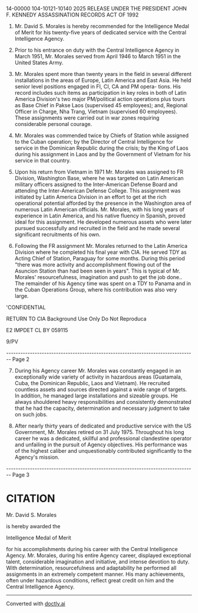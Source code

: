 14-00000
104-10121-10140
2025 RELEASE UNDER THE PRESIDENT JOHN F. KENNEDY ASSASSINATION RECORDS ACT OF 1992

1.  Mr. David S. Morales is hereby recommended for the Intelligence
    Medal of Merit for his twenty-five years of dedicated service with the
    Central Intelligence Agency.

2.  Prior to his entrance on duty with the Central Intelligence
    Agency in March 1951, Mr. Morales served from April 1946 to March 1951
    in the United States Army.

3.  Mr. Morales spent more than twenty years in the field in several
    different installations in the areas of Europe, Latin America and East
    Asia. He held senior level positions engaged in FI, CI, CA and PM opera-
    tions. His record includes such items as participation in key roles in
    both of Latin America Division's two major PM/political action operations
    plus tours as Base Chief in Pakse Laos (supervised 45 employees); and,
    Regional Officer in Charge, Nha Trang, Vietnam (supervised 60 employees).
    These assignments were carried out in war zones requiring considerable
    personal courage.

4.  Mr. Morales was commended twice by Chiefs of Station while
    assigned to the Cuban operation; by the Director of Central Intelligence
    for service in the Dominican Republic during the crisis; by the King of
    Laos during his assignment in Laos and by the Government of Vietnam for
    his service in that country.

5.  Upon his return from Vietnam in 1971 Mr. Morales was assigned to
    FR Division, Washington Base, where he was targeted on Latin American
    military officers assigned to the Inter-American Defense Board and attending
    the Inter-American Defense College. This assignment was initiated by Latin
    America Division in an effort to get at the rich operational potential
    afforded by the presence in the Washington area of numerous Latin American
    officials. Mr. Morales, with his long years of experience in Latin America,
    and his native fluency in Spanish, proved ideal for this assignment. He
    developed numerous assets who were later pursued successfully and recruited
    in the field and he made several significant recruitments of his own.

6.  Following the FR assignment Mr. Morales returned to the Latin
    America Division where he completed his final year with CIA. He served TDY
    as Acting Chief of Station, Paraguay for some months. During this period
    "there was more activity and accomplishment flowing out of the Asuncion
    Station than had been seen in years". This is typical of Mr. Morales'
    resourcefulness, imagination and push to get the job done.. The remainder
    of his Agency time was spent on a TDY to Panama and in the Cuban Operations
    Group, where his contribution was also very large.

'CONFIDENTIAL

RETURN TO CIA
Background Use Only
Do Not Reproduca

E2 IMPDET
CL BY 059115

9/PV


-------------------------------------------------------------------------------- Page 2

7. During his Agency career Mr. Morales was constantly engaged in an exceptionally wide variety of activity in hazardous areas (Guatamala, Cuba, the Dominican Republic, Laos and Vietnam). He recruited countless assets and sources directed against a wide range of targets. In addition, he managed large installations and sizeable groups. He always shouldered heavy responsibilities and consistently demonstrated that he had the capacity, determination and necessary judgment to take on such jobs.

8. After nearly thirty years of dedicated and productive service with the US Government, Mr. Morales retired on 31 July 1975. Throughout his long career he was a dedicated, skillful and professional clandestine operator and unfailing in the pursuit of Agency objectives. His performance was of the highest caliber and unquestionably contributed significantly to the Agency's mission.


-------------------------------------------------------------------------------- Page 3

# CITATION

Mr. David S. Morales

is hereby awarded the

Intelligence Medal of Merit

for his accomplishments during his career with the Central Intelligence
Agency. Mr. Morales, during his entire Agency career, displayed
exceptional talent, considerable imagination and initiative, and intense
devotion to duty. With determination, resourcefulness and adaptability
he performed all assignments in an extremely competent manner. His many
achievements, often under hazardous conditions, reflect great credit on
him and the Central Intelligence Agency.


---
Converted with [doctly.ai](https://doctly.ai)